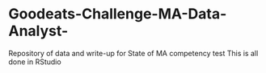 # Goodeats-Challenge-MA-Data-Analyst-
Repository of data and write-up for State of MA competency test
This is all done in RStudio
